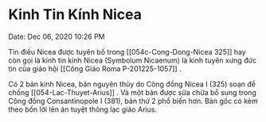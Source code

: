 # Kinh Tin Kính Nicea

Date: Dec 06, 2020 10:26 PM

Tín điều Nicea được tuyên bố trong [[054c-Cong-Dong-Nicea 325]]  hay còn gọi là kinh tin kính Nicea (Symbolum Nicaenum) là kinh tuyên xưng đức tin của giáo hội [[Công Giáo Roma P-201225-1057]] . 

Có 2 bản kinh Nicea, bản nguyên thủy do Công đồng Nicea I (325) soạn để chống [[054-Lac-Thuyet-Arius]] . Và một bản được sửa chữa bổ sung trong Công đồng Consantinopole I (381), bản thứ 2 phổ biến hơn. Bản gốc có kèm theo bốn lời lên án tuyệt thông lạc giáo Arius.